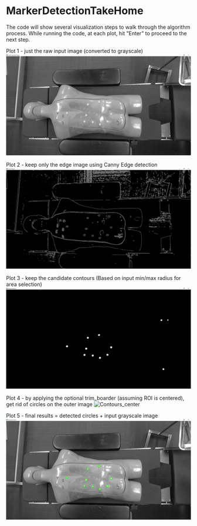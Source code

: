 # MarkerDetectionTakeHome

The code will show several visualization steps to walk through the algorithm process.
While running the code, at each plot, hit "Enter" to proceed to the next step.

Plot 1 - just the raw input image (converted to grayscale)
![Raw Input](Tutorial/1.png)

Plot 2 - keep only the edge image using Canny Edge detection
![Edge_map](Tutorial/2.png)

Plot 3 - keep the candidate contours (Based on input min/max radius for area selection)
![Contours](Tutorial/3.png)

Plot 4 - by applying the optional trim_boarder (assuming ROI is centered), get rid of circles on the outer image
![Contours_center](Tutorial/4.png)

Plot 5 - final results = detected circles + input grayscale image
![Final Results](Tutorial/5.png)
